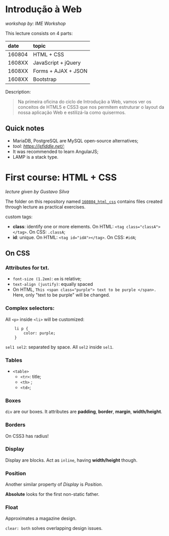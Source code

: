 # Introdução à Web
*workshop by: IME Workshop*

This lecture consists on 4 parts:

| date   | topic |
|:-------|:------|
| 160804 | HTML + CSS |
| 1608XX | JavaScript + jQuery |
| 1608XX | Forms + AJAX + JSON |
| 1608XX | Bootstrap |

Description:
> Na primeira oficina do ciclo de Introdução a Web, vamos ver os conceitos de HTML5 e CSS3 que nos permitem estruturar o layout da nossa aplicação Web e estilizá-la como quisermos.

## Quick notes

* MariaDB, PostgreSQL are MySQL open-source alternatives;
* *tool: https://jsfiddle.net/*;
* It was recommended to learn AngularJS;
* LAMP is a stack type.

# First course: HTML + CSS
*lecture given by Gustavo Silva*

The folder on this repository named [`160804_html_css`](https://github.com/blackjuice/sectionAlpha/tree/master/Lecture/160804_html_css) contains files created through lecture as practical exercises.

custom tags:

* **class**: identify one or more elements. On HTML: `<tag class="classA"></tag>`. On CSS: `.classA`;
* **id**: unique. On HTML: `<tag id="idA"></tag>`. On CSS: `#idA`;

## On CSS

### Attributes for txt.

* `font-size (1.2em)`: `em` is relative;
* `text-align (justify)`: equally spaced
* On HTML, `This <span class="purple"> text to be purple </span>.` Here, only "text to be purple" will be changed.

### Complex selectors:

All `<p>` inside `<li>` will be customized:

        li p {
            color: purple;
        }
        
`sel1 sel2`: separated by space. All `sel2` inside `sel1`.

### Tables

* `<table>`
    * `<tr>`: title;
    * `<th>` ;
    * `<td>`;

### Boxes

`div` are our boxes. It attributes are **padding**, **border**, **margin**, **width/height**.

### Borders

On CSS3 has radius!

### Display

Display are blocks. Act as `inline`, having **width/height** though.

### Position

Another similar property of *Display* is *Position*. 

**Absolute** looks for the first non-static father.

### Float

Approximates a magazine design.

`clear: both` solves overlapping design issues.